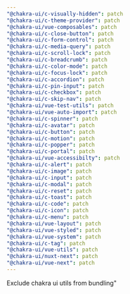 ```yaml
---
"@chakra-ui/c-visually-hidden": patch
"@chakra-ui/c-theme-provider": patch
"@chakra-ui/vue-composables": patch
"@chakra-ui/c-close-button": patch
"@chakra-ui/c-form-control": patch
"@chakra-ui/c-media-query": patch
"@chakra-ui/c-scroll-lock": patch
"@chakra-ui/c-breadcrumb": patch
"@chakra-ui/c-color-mode": patch
"@chakra-ui/c-focus-lock": patch
"@chakra-ui/c-accordion": patch
"@chakra-ui/c-pin-input": patch
"@chakra-ui/c-checkbox": patch
"@chakra-ui/c-skip-nav": patch
"@chakra-ui/vue-test-utils": patch
"@chakra-ui/vue-auto-import": patch
"@chakra-ui/c-spinner": patch
"@chakra-ui/c-avatar": patch
"@chakra-ui/c-button": patch
"@chakra-ui/c-motion": patch
"@chakra-ui/c-popper": patch
"@chakra-ui/c-portal": patch
"@chakra-ui/vue-accessibilty": patch
"@chakra-ui/c-alert": patch
"@chakra-ui/c-image": patch
"@chakra-ui/c-input": patch
"@chakra-ui/c-modal": patch
"@chakra-ui/c-reset": patch
"@chakra-ui/c-toast": patch
"@chakra-ui/c-code": patch
"@chakra-ui/c-icon": patch
"@chakra-ui/c-menu": patch
"@chakra-ui/vue-layout": patch
"@chakra-ui/vue-styled": patch
"@chakra-ui/vue-system": patch
"@chakra-ui/c-tag": patch
"@chakra-ui/vue-utils": patch
"@chakra-ui/nuxt-next": patch
"@chakra-ui/vue-next": patch
---
```


Exclude chakra ui utils from bundling"
